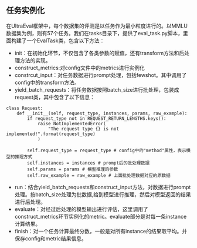## 任务实例化


在UltraEval框架中，每个数据集的评测是以任务作为最小粒度进行的。以MMLU数据集为例，则有57个任务。我们在tasks目录下，提供了eval_task.py脚本，里面构建了一个EvalTask类，包含以下方法：

- init：在初始化环节，不仅包含了各类参数的赋值，还有transform方法和后处理方法的实现。
- construct_metrics:对config文件中的metrics进行实例化
- constrcut_input：对任务数据进行prompt处理，包括fewshot。其中调用了config中的transform方法。
- yield_batch_requests：将任务数据按照batch_size进行批处理，包装成request类，其中包含了以下信息：

```
class Request:
    def __init__(self, request_type, instances, params, raw_example):
        if request_type not in REQUEST_RETURN_LENGTHS.keys():
            raise NotImplementedError(
                "The request type {} is not implemented!".format(request_type)
            )

        self.request_type = request_type # config中的"method"属性，表示模型的推理方式
        self.instances = instances # prompt后的批处理数据
        self.params = params # 模型推理的参数
        self.raw_example = raw_example # 上面批处理数据对应的原数据
```

- run：结合yield_batch_requests和construct_input方法，对数据进行prompt处理。按batch_size处理为批数据,给到模型进行推理，然后对模型返回的结果进行后处理。
- evaluate：对经过后处理的模型输出进行评估，这里调用了construct_metrics环节实例化的metric。evaluate部分是对每一条instance计算结果。
- finish：对一个任务计算最终分数，一般是对所有instance的结果取平均。并保存config和metric结果信息。